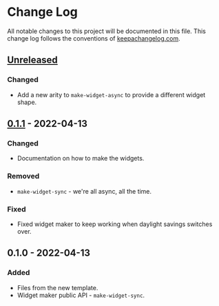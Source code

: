 # Change Log
All notable changes to this project will be documented in this file. This change log follows the conventions of [keepachangelog.com](http://keepachangelog.com/).

## [Unreleased]
### Changed
- Add a new arity to `make-widget-async` to provide a different widget shape.

## [0.1.1] - 2022-04-13
### Changed
- Documentation on how to make the widgets.

### Removed
- `make-widget-sync` - we're all async, all the time.

### Fixed
- Fixed widget maker to keep working when daylight savings switches over.

## 0.1.0 - 2022-04-13
### Added
- Files from the new template.
- Widget maker public API - `make-widget-sync`.

[Unreleased]: https://sourcehost.site/your-name/hospital2/compare/0.1.1...HEAD
[0.1.1]: https://sourcehost.site/your-name/hospital2/compare/0.1.0...0.1.1
